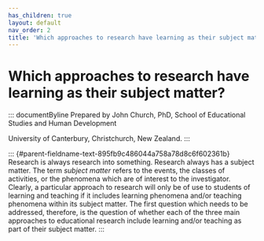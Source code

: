 ```yaml
---
has_children: true
layout: default
nav_order: 2
title: 'Which approaches to research have learning as their subject matter? '
---
```

# Which approaches to research have learning as their subject matter? 


::: documentByline
Prepared by John Church, PhD, School of Educational Studies and Human
Development

University of Canterbury, Christchurch, New Zealand.
:::

::: {#parent-fieldname-text-895fb9c486044a758a78d8c6f602361b}
Research is always research into something. Research always has a
subject matter. The term *subject matter* refers to the events, the
classes of activities, or the phenomena which are of interest to the
investigator. Clearly, a particular approach to research will only be of
use to students of learning and teaching if it includes learning
phenomena and/or teaching phenomena within its subject matter. The first
question which needs to be addressed, therefore, is the question of
whether each of the three main approaches to educational research
include learning and/or teaching as part of their subject matter.
:::
